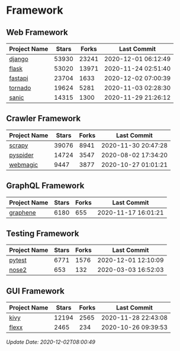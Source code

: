 # Framework

## Web Framework
| Project Name | Stars | Forks | Last Commit |
| ------------ | ----- | ----- | ----------- |
| [django](https://github.com/django/django) | 53930 | 23241 | 2020-12-01 06:12:49 |
| [flask](https://github.com/pallets/flask) | 53020 | 13971 | 2020-11-24 02:51:40 |
| [fastapi](https://github.com/tiangolo/fastapi) | 23704 | 1633 | 2020-12-02 07:00:39 |
| [tornado](https://github.com/tornadoweb/tornado) | 19624 | 5281 | 2020-11-03 02:28:30 |
| [sanic](https://github.com/huge-success/sanic) | 14315 | 1300 | 2020-11-29 21:26:12 |

## Crawler Framework
| Project Name | Stars | Forks | Last Commit |
| ------------ | ----- | ----- | ----------- |
| [scrapy](https://github.com/scrapy/scrapy) | 39076 | 8941 | 2020-11-30 20:47:28 |
| [pyspider](https://github.com/binux/pyspider) | 14724 | 3547 | 2020-08-02 17:34:20 |
| [webmagic](https://github.com/code4craft/webmagic) | 9447 | 3877 | 2020-10-27 01:01:21 |

## GraphQL Framework
| Project Name | Stars | Forks | Last Commit |
| ------------ | ----- | ----- | ----------- |
| [graphene](https://github.com/graphql-python/graphene) | 6180 | 655 | 2020-11-17 16:01:21 |

## Testing Framework
| Project Name | Stars | Forks | Last Commit |
| ------------ | ----- | ----- | ----------- |
| [pytest](https://github.com/pytest-dev/pytest) | 6771 | 1576 | 2020-12-01 12:10:09 |
| [nose2](https://github.com/nose-devs/nose2) | 653 | 132 | 2020-03-03 16:52:03 |

## GUI Framework
| Project Name | Stars | Forks | Last Commit |
| ------------ | ----- | ----- | ----------- |
| [kivy](https://github.com/kivy/kivy) | 12194 | 2565 | 2020-11-28 22:43:08 |
| [flexx](https://github.com/flexxui/flexx) | 2465 | 234 | 2020-10-26 09:39:53 |

*Update Date: 2020-12-02T08:00:49*